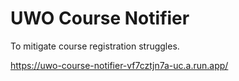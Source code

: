 # UWO Course Notifier
To mitigate course registration struggles.

https://uwo-course-notifier-vf7cztjn7a-uc.a.run.app/
